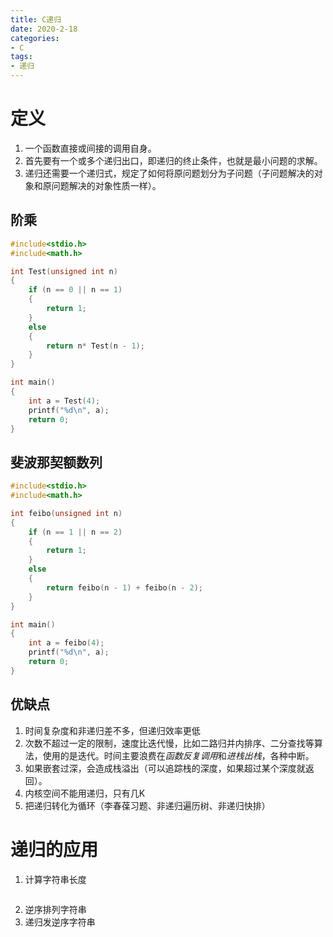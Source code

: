 ```yaml
---
title: C递归
date: 2020-2-18
categories: 
- C
tags: 
- 递归
---
```


# 定义
1. 一个函数直接或间接的调用自身。
2. 首先要有一个或多个递归出口，即递归的终止条件，也就是最小问题的求解。
3. 递归还需要一个递归式，规定了如何将原问题划分为子问题（子问题解决的对象和原问题解决的对象性质一样）。

## 阶乘

```c
#include<stdio.h>
#include<math.h>

int Test(unsigned int n)
{
	if (n == 0 || n == 1)
	{
		return 1;
	}
	else
	{
		return n* Test(n - 1);
	}
}

int main()
{
	int a = Test(4);
	printf("%d\n", a);
	return 0;
}
```

## 斐波那契额数列

```c
#include<stdio.h>
#include<math.h>

int feibo(unsigned int n)
{
	if (n == 1 || n == 2)
	{
		return 1;
	}
	else
	{
		return feibo(n - 1) + feibo(n - 2);
	}
}

int main()
{
	int a = feibo(4);
	printf("%d\n", a);
	return 0;
}
```

## 优缺点
1. 时间复杂度和非递归差不多，但递归效率更低
2. 次数不超过一定的限制，速度比迭代慢，比如二路归并内排序、二分查找等算法，使用的是迭代。时间主要浪费在*函数反复调用*和*进栈出栈*，各种中断。
3. 如果嵌套过深，会造成栈溢出（可以追踪栈的深度，如果超过某个深度就返回）。
4. 内核空间不能用递归，只有几K
5. 把递归转化为循环（李春葆习题、非递归遍历树、非递归快排）

# 递归的应用
1. 计算字符串长度

```c

```

2. 逆序排列字符串
3. 递归发逆序字符串